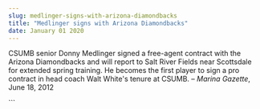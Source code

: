 ```yaml
---
slug: medlinger-signs-with-arizona-diamondbacks
title: "Medlinger signs with Arizona Diamondbacks"
date: January 01 2020
---
```


 
<p>
  CSUMB senior Donny Medlinger signed a free-agent contract with the Arizona
  Diamondbacks and will report to Salt River Fields near Scottsdale for extended
  spring training. He becomes the first player to sign a pro contract in head
  coach Walt White's tenure at CSUMB. – <em>Marina Gazette</em>, June 18, 2012
</p>
```
